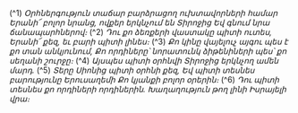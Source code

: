 
(^1) _Օրհներգություն տաճար բարձրացող ուխտավորների համար
Երանի՜ բոլոր նրանց, ովքեր երկնչում են Տիրոջից
Եվ գնում նրա ճանապարհներով։_
(^2) _Դու քո ձեռքերի վաստակը պիտի ուտես,
Երանի՜ քեզ, եւ բարի պիտի լինես։_
(^3) _Քո կինը վայելուչ այգու պես է քո տան անկյունում,
Քո որդիները՝ նորատունկ ձիթենիների պես՝ քո սեղանի շուրջը։_
(^4) _Այսպես պիտի օրհնվի Տիրոջից երկնչող ամեն մարդ._
(^5) _Տերը Սիոնից պիտի օրհնի քեզ,
Եվ պիտի տեսնես բարությունը Երուսաղեմի
Քո կյանքի բոլոր օրերին։_
(^6) _Դու պիտի տեսնես քո որդիների որդիներին.
Խաղաղություն թող լինի Իսրայելի վրա։_

